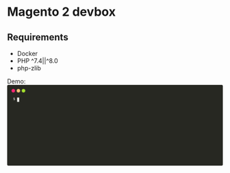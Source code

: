 # Magento 2 devbox

## Requirements
* Docker
* PHP ^7.4||^8.0 
* php-zlib

Demo:
![m2devbox terminal demo animation](./docs/demo.svg)
